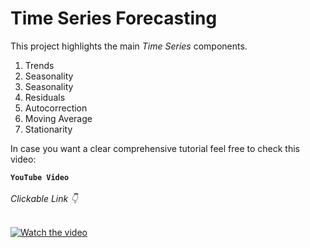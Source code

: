 # Time Series Forecasting

This project highlights the main <i>Time Series</i> components.
<ol>
  <li>Trends</li>
  <li>Seasonality</li>
  <li>Seasonality</li>
  <li>Residuals</li>
  <li>Autocorrection</li>
  <li>Moving Average</li>
  <li>Stationarity</li>
</ol>

In case you want a clear comprehensive tutorial feel free to check this video:


**`YouTube Video`**<br><br><i>Clickable Link 👇</i><br><br>


[![Watch the video](https://img.youtube.com/vi/Y7KCMaBDeDM/hqdefault.jpg)](https://www.youtube.com/watch?v=Y7KCMaBDeDM)
